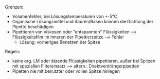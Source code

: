 Grenzen:
- Volumenfehler, bei Lösungstemperaturen von +-5°C
- Organische Lösungsmittel und Säuren/Basen können die Dichtung der Pipette beschädigen
- Pipettieren von viskosen oder "entspannten" Flüssigkeiten --> Flüssigkeitsfilm im Inneren der Pipettierspitze --> Fehler
	- Lösung: vorheriges Benetzen der Spitze


Regeln:
- keine org. LM oder ätzende Flüssigkeiten pipettieren, außer bei Spitzen mit speziellen Filtereinsatz --> altern.: Direktverdrängerpipetten 
- Pipetten nie mit benutzter oder vollen Spitze hinlegen 